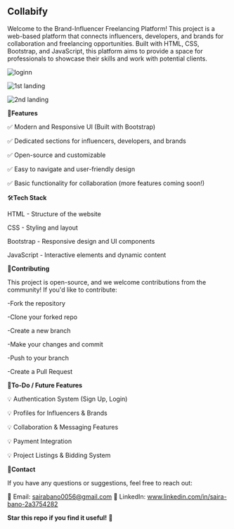 ## **Collabify**

Welcome to the Brand-Influencer Freelancing Platform! This project is a web-based platform that connects influencers, developers, and brands for collaboration and freelancing opportunities. Built with HTML, CSS, Bootstrap, and JavaScript, this platform aims to provide a space for professionals to showcase their skills and work with potential clients.

![loginn](https://github.com/user-attachments/assets/61a35b45-ff15-43ab-b1d6-b41c5a04d259)

![1st landing](https://github.com/user-attachments/assets/dd93b084-8583-425e-b042-1d109dbea0c0)

![2nd landing](https://github.com/user-attachments/assets/1a58c00f-ab01-47bd-a9ab-46a3ee89eb67)


🌟**Features**

  ✅ Modern and Responsive UI (Built with Bootstrap)
  
  ✅ Dedicated sections for influencers, developers, and brands

  ✅ Open-source and customizable
  
  ✅ Easy to navigate and user-friendly design
  
  ✅ Basic functionality for collaboration (more features coming soon!)

🛠️**Tech Stack**

  HTML - Structure of the website

  CSS - Styling and layout

  Bootstrap - Responsive design and UI components

  JavaScript - Interactive elements and dynamic content


🤝**Contributing**

This project is open-source, and we welcome contributions from the community! If you'd like to contribute:

  -Fork the repository

  -Clone your forked repo

  -Create a new branch 

  -Make your changes and commit 

  -Push to your branch 

  -Create a Pull Request


📝**To-Do / Future Features**

  💡 Authentication System (Sign Up, Login)

  💡 Profiles for Influencers & Brands

  💡 Collaboration & Messaging Features

  💡 Payment Integration

  💡 Project Listings & Bidding System

📧**Contact**

If you have any questions or suggestions, feel free to reach out:

  📩 Email: sairabano0056@gmail.com
  📌 LinkedIn: www.linkedin.com/in/saira-bano-2a3754282

 **Star this repo if you find it useful!** 🚀

